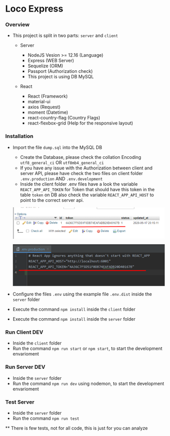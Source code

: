 # Loco Express

### Overview
   * This project is split in two parts: `server` and `client`
        * Server
			- NodeJS Vesion >= 12.16 (Language)
			- Express (WEB Server)
			- Sequelize (ORM)
			- Passport (Authorization check)
			- This project is using DB MySQL
			
		* React
			- React (Framework)
			- material-ui
			- axios (Request)
			- moment (Datetime)
			- react-country-flag (Country Flags)	
			- react-flexbox-grid (Help for the responsive layout)
			
### Installation
   * Import the file `dump.sql` into the MySQL DB
        * Create the Database, please check the collation Encoding `utf8_general_ci` OR `utf8mb4_general_ci`
        * If you have any issue with the Authorization between client and server API, please have check the two files on client folder `.env.production` AND `.env.development`
        * Inside the client folder .env files have a look the variable `REACT_APP_API_TOKEN` for Token that should have this token in the table `token` on DB also check the variable `REACT_APP_API_HOST` to point to the correct server api.
        
        ![Token table example](token_table.png)
        
        ![Token client example](token_cli_eg.png)
   
   
   * Configure the files `.env` using the example file `.env.dist` inside the `server` folder
   * Execute the command `npm install` inside the `client` folder 
   * Execute the command `npm install` inside the `server` folder 
   
### Run Client DEV
   * Inside the `client` folder
   * Run the command `npm run start` or `npm start`, to start the development envarioment
     
### Run Server DEV
   * Inside the `server` folder
   * Run the command `npm run dev` using nodemon, to start the development envarioment
   
### Test Server
   * Inside the `server` folder
   * Run the command `npm run test`
   
   ** There is few tests, not for all code, this is just for you can analyze 
